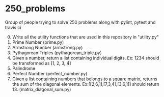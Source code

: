 # 250_problems

Group of people trying to solve 250 problems along with pylint, pytest and travis ci

0. Write all the utility functions that are used in this repository in "utility.py"
1. Prime Number (prime.py)
2. Armstrong Number (armstrong.py)
3. Pythagorean Triples (pythagorean_triple.py)
4. Given a number, return a list containing individual digits. Ex: 1234 should be transformed as [1, 2, 3, 4]
5. Palindrome
6. Perfect Number (perfect_number.py)
7. Given a list containing numbers that belongs to a square matrix, returns the sum of the diagonal elements. 
   Ex:[[2,6,1],[7,3,4],[3,6,1]] should return 13. (matrix_diagonal_sum.py)